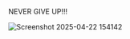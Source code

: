 NEVER GIVE UP!!!

![Screenshot 2025-04-22 154142](https://github.com/user-attachments/assets/7cda3f54-97a1-43f5-8e03-05cff30f1d6b)
